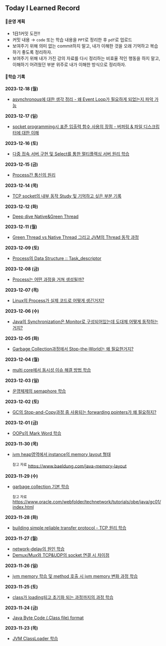## Today I Learned Record

#### 📌운영 계획
- 1日1커밋 도전‼️
- 커밋 내용 → `code` 또는 학습 내용을 `PPT`로 정리한 후 `pdf`로 업로드
- 보여주기 위해 의미 없는 commit하지 말고, 내가 이해한 것을 오래 기억하고 복습 하기 좋도록 정리하자.
- 보여주기 위해 내가 가진 강의 자료를 다시 정리하는 비효율 적인 행동을 하지 말고, 이해하기 어려웠던 부분 위주로 내가 이해한 방식으로 정리하자.

#### 📘학습 기록

**2023-12-18 (월)**
- [asynchronous에 대한 생각 정리 - 왜 Event Loop가 필요하게 되었는지 파악 가능](spring-thread-model/asynchronous-기본.pdf)

**2023-12-17 (일)**
- [socket programming시 표준 입출력 함수 사용의 장점 - 버퍼링 & 파일 디스크립터에 대한 이해](network/TCP&UDP-표준입출력함수%20장점.pdf)

**2023-12-16 (토)**
- [다중 접속 서버 구현 및 Select를 통한 멀티플렉싱 서버 원리 학습](network/TCP-multi-flexing-select-function.pdf)

**2023-12-15 (금)**
- [Process간 통신의 원리](process/process-comunication.pdf) 

**2023-12-14 (목)**
- [TCP socket의 내부 동작 Study 및 기억하고 싶은 부분 기록](network/TCP&UDP-socket.pdf)

**2023-12-12 (화)**
- [Deep dive Native&Green Thread](process/Deep%20dive%20Native&Green%20Thread.md)

**2023-12-11 (월)**
- [Green Thread vs Native Thread 그리고 JVM의 Thread 동작 과정](process/user_thread-vs-native_thread.pdf)

**2023-12-09 (토)**
- [Process의 Data Structure :: Task_descriptor](process/process-task_descriptor.pdf)

**2023-12-08 (금)**
- [Process는 어떤 과정을 거쳐 생성될까?](process/process-create.pdf)

**2023-12-07 (목)**
- [Linux의 Process가 실제 코드로 어떻게 생긴거지?](process/process-code.pdf)

**2023-12-06 (수)**
- [Java의 Synchronization은 Monitor로 구성되어있는데 도대체 어떻게 동작하는거지?](synchronization/sychronization-in-java.pdf)

**2023-12-05 (화)**
- [Garbage Collection과정에서 Stop-the-World는 왜 필요한거지?](jvm/garbage-collection/garbage-collection-stop-the-world.pdf)

**2023-12-04 (월)**
- [multi core에서 동시성 이슈 해결 방법 학습](synchronization/sychronization-in-multicore.pdf)

**2023-12-03 (일)**
- [운영체제의 semaphore 학습](synchronization/semaphore.pdf)

**2023-12-02 (토)**
- [GC의 Stop-and-Copy과정 중 사용되는 forwarding pointers가 왜 필요하지?](jvm/garbage-collection/garbage-collection-forwarding-pointers.pdf)
  
**2023-12-01 (금)**
- [OOPs의 Mark Word  학습](jvm/ordinary-object-pointers(oops)/ordinary-object-pointers-mark-word.pdf)
  
**2023-11-30 (목)**
- [jvm heap영역에서 instance의 memory layout 형태](jvm/ordinary-object-pointers(oops)/ordinary-object-pointers-basic.pdf)
  
  <sup>참고 자료</sup> https://www.baeldung.com/java-memory-layout

**2023-11-29 (수)**
- [garbage collection 기본 학습](jvm/garbage-collection/garbage-collection-basic.pdf)

   <sup>참고 자료</sup>  https://www.oracle.com/webfolder/technetwork/tutorials/obe/java/gc01/index.html
  
**2023-11-28 (화)**
- [building simple reliable transfer protocol - TCP 원리 학습](network/building-simple-reliable-data-transfer-protocol.pdf)

**2023-11-27 (월)**
- [network-delay의 원인 학습](network/network-delay.pdf)
- [Demux/Mux와 TCP&UDP의 socket 연결 시 차이점](network/TCP&UDP-connection&connectionless.pdf)

**2023-11-26 (일)**
- [jvm memory 학습 및 method 호출 시 jvm memory 변화 과정 학습](jvm/jvm-memory.pdf)

**2023-11-25 (토)**
- [class가 loading되고 초기화 되는 과정까지의 과정 학습](jvm/life-of-a-class.pdf)

**2023-11-24 (금)**
- [Java Byte Code (.Class file) format](jvm/class-file-format.pdf)

**2023-11-23 (목)**
- [JVM ClassLoader 학습](jvm/jvm-classloader-전반적인동작과정.pdf)